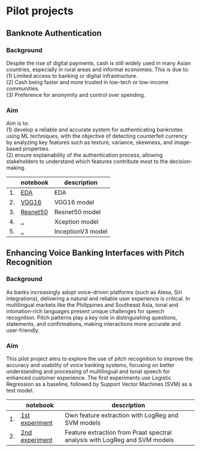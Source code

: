 # Pilot projects

## Banknote Authentication
### Background
Despite the rise of digital payments, cash is still widely used in many Asian countries, especially in rural areas and informal economies. This is due to:
<br> (1) Limited access to banking or digital infrastructure.
<br> (2) Cash being faster and more trusted in low-tech or low-income communities.
<br> (3) Preference for anonymity and control over spending.

### Aim
Aim is to:
<br> (1) develop a reliable and accurate system for authenticating banknotes using ML techniques, with the objective of detecting counterfeit currency by analyzing key features such as texture, variance, skewness, and image-based properties.
<br> (2) ensure explainability of the authentication process, allowing stakeholders to understand which features contribute most to the decision-making.


|   | notebook                      | description                    |
|---|-------------------------------|--------------------------------|
|1. |[EDA](https://github.com/doscsy12/ADI_projects/blob/main/PILOT/EDA.ipynb) | EDA | 
|2. |[VGG16](https://github.com/doscsy12/ADI_projects/blob/main/PILOT/VGG16_model.ipynb) | VGG16 model |
|3. |[Resnet50](https://github.com/doscsy12/ADI_projects/blob/main/PILOT/Resnet50_model.ipynb) | Resnet50 model |
|4. |[..]()  | Xception model |
|5. |[..]()  | InceptionV3 model |

## Enhancing Voice Banking Interfaces with Pitch Recognition

### Background
As banks increasingly adopt voice-driven platforms (such as Alexa, Siri integrations), delivering a natural and reliable user experience is critical. In multilingual markets like the Philippines and Southeast Asia, tonal and intonation-rich languages present unique challenges for speech recognition. Pitch patterns play a key role in distinguishing questions, statements, and confirmations, making interactions more accurate and user-friendly.

### Aim
This pilot project aims to explore the use of pitch recognition to improve the accuracy and usability of voice banking systems, focusing on better understanding and processing of multilingual and tonal speech for enhanced customer experience. The first experiments use Logistic Regression as a baseline, followed by Support Vector Machines (SVM) as a test model.

|   | notebook                      | description                    |
|---|-------------------------------|--------------------------------|
|1. |[1st experiment](https://github.com/doscsy12/ADI_projects/blob/main/PILOT/pitch_recognition.ipynb) | Own feature extraction with LogReg and SVM models |
|2. |[2nd experiment](https://github.com/doscsy12/ADI_projects/blob/main/PILOT/pitch_recognition-pt2.ipynb)  | Feature extraction from Praat spectral analysis with LogReg and SVM models |

